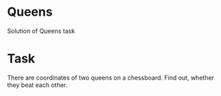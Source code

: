 # Queens
Solution of Queens task

# Task
There are coordinates of two queens on a chessboard. Find out, whether they beat each other.
